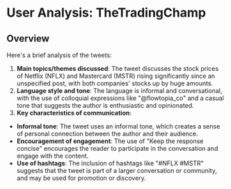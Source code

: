# User Analysis: TheTradingChamp

## Overview

Here's a brief analysis of the tweets:

1. **Main topics/themes discussed**: The tweet discusses the stock prices of Netflix (NFLX) and Mastercard (MSTR) rising significantly since an unspecified post, with both companies' stocks up by huge amounts.
2. **Language style and tone**: The language is informal and conversational, with the use of colloquial expressions like "@flowtopia_co" and a casual tone that suggests the author is enthusiastic and opinionated.
3. **Key characteristics of communication**:
* **Informal tone**: The tweet uses an informal tone, which creates a sense of personal connection between the author and their audience.
* **Encouragement of engagement**: The use of "Keep the response concise" encourages the reader to participate in the conversation and engage with the content.
* **Use of hashtags**: The inclusion of hashtags like "#NFLX #MSTR" suggests that the tweet is part of a larger conversation or community, and may be used for promotion or discovery.